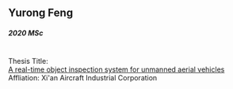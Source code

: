 ## Yurong Feng
##### 2020 MSc

<div align="justify">
<br/>
Thesis Title: <br/>
<a href="https://theses.lib.polyu.edu.hk/handle/200/10798">A real-time object inspection system for unmanned aerial vehicles
</a>
<br/>
Affliation: Xi'an Aircraft Industrial Corporation 
</div>
